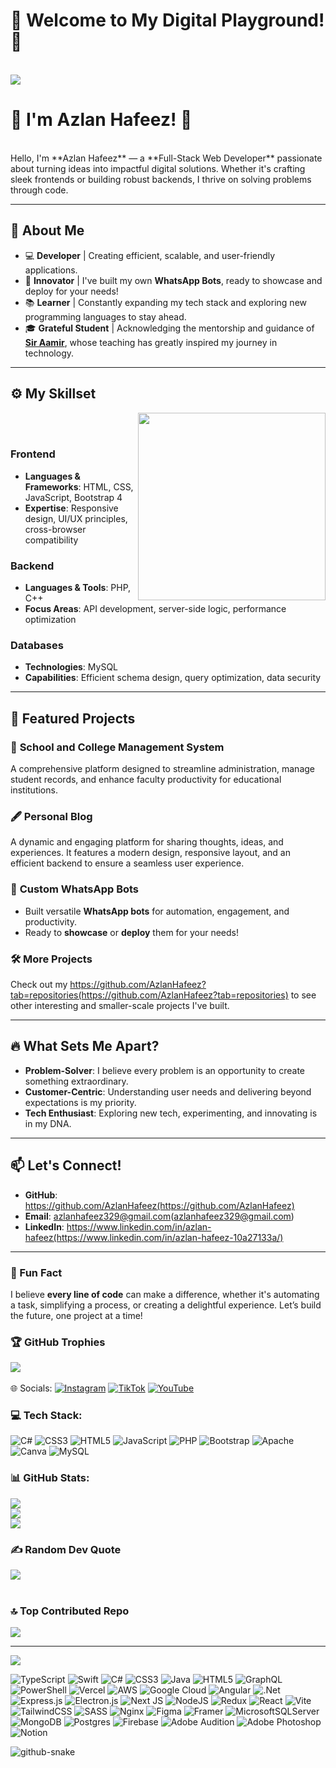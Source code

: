 # 🌟 Welcome to My Digital Playground! 👋

<br>
<a href="https://github.com/itsaami">
    <img src="https://readme-typing-svg.herokuapp.com/?lines=;🌟+Whatsapp+Bot+Deployer;🎯+Dream:+Cyber+Security+Expert;📚+Learning:+New+Technologies;+🚀+Professional+Growth+Journey;+Full+Stack+Developer;🔗+GitHub+Profile:+AzlanHafeez&font=Roboto&size=28&duration=3500&pause=500&center=true&vCenter=true&width=800&height=70&color=007bff">
</a>

<br>

# 👋 I'm Azlan Hafeez! 👋

<br>
Hello, I'm **Azlan Hafeez** — a **Full-Stack Web Developer** passionate about turning ideas into impactful digital solutions. Whether it's crafting sleek frontends or building robust backends, I thrive on solving problems through code.

---

## 🚀 About Me

- 💻 **Developer** | Creating efficient, scalable, and user-friendly applications.
- 🤖 **Innovator** | I've built my own **WhatsApp Bots**, ready to showcase and deploy for your needs!
- 📚 **Learner** | Constantly expanding my tech stack and exploring new programming languages to stay ahead.
- 🎓 **Grateful Student** | Acknowledging the mentorship and guidance of **[Sir Aamir](https://github.com/ITSAAMI)**, whose teaching has greatly inspired my journey in technology.

---


## ⚙️ My Skillset <br>
<img  src="https://media.giphy.com/media/K5kfQExKk731K/giphy.gif" width="300px" align="right" alt=""> <br><br>

### Frontend 
- **Languages & Frameworks**: HTML, CSS, JavaScript, Bootstrap 4
- **Expertise**: Responsive design, UI/UX principles, cross-browser compatibility

### Backend
- **Languages & Tools**: PHP, C++
- **Focus Areas**: API development, server-side logic, performance optimization

### Databases
- **Technologies**: MySQL
- **Capabilities**: Efficient schema design, query optimization, data security

---

## 💼 Featured Projects
### 🏫 **School and College Management System**
A comprehensive platform designed to streamline administration, manage student records, and enhance faculty productivity for educational institutions.

### 🖋️ **Personal Blog**
A dynamic and engaging platform for sharing thoughts, ideas, and experiences. It features a modern design, responsive layout, and an efficient backend to ensure a seamless user experience.

### 🤖 **Custom WhatsApp Bots**
- Built versatile **WhatsApp bots** for automation, engagement, and productivity.
- Ready to **showcase** or **deploy** them for your needs!  

### 🛠️ More Projects
Check out my https://github.com/AzlanHafeez?tab=repositories(https://github.com/AzlanHafeez?tab=repositories) to see other interesting and smaller-scale projects I've built.

---

## 🔥 What Sets Me Apart?
- **Problem-Solver**: I believe every problem is an opportunity to create something extraordinary.
- **Customer-Centric**: Understanding user needs and delivering beyond expectations is my priority.
- **Tech Enthusiast**: Exploring new tech, experimenting, and innovating is in my DNA.

---

## 📫 Let's Connect!
- **GitHub**: https://github.com/AzlanHafeez(https://github.com/AzlanHafeez)
- **Email**: azlanhafeez329@gmail.com(azlanhafeez329@gmail.com)
- **LinkedIn**: https://www.linkedin.com/in/azlan-hafeez(https://www.linkedin.com/in/azlan-hafeez-10a27133a/)

---

### 🌟 Fun Fact
I believe **every line of code** can make a difference, whether it's automating a task, simplifying a process, or creating a delightful experience. Let’s build the future, one project at a time!  


 ### 🏆 GitHub Trophies
![](https://github-profile-trophy.vercel.app/?username=AzlanHafeez&theme=radical&no-frame=false&no-bg=false&margin-w=4) <br><br>
 🌐 Socials:
[![Instagram](https://img.shields.io/badge/Instagram-%23E4405F.svg?logo=Instagram&logoColor=white)](https://instagram.com/AzlanHafeez) [![TikTok](https://img.shields.io/badge/TikTok-%23000000.svg?logo=TikTok&logoColor=white)](https://tiktok.com/@AestheticPathan ) [![YouTube](https://img.shields.io/badge/YouTube-%23FF0000.svg?logo=YouTube&logoColor=white)](https://youtube.com/@ReevoLution) 

### 💻 Tech Stack:
![C#](https://img.shields.io/badge/c%23-%23239120.svg?style=for-the-badge&logo=csharp&logoColor=white) ![CSS3](https://img.shields.io/badge/css3-%231572B6.svg?style=for-the-badge&logo=css3&logoColor=white) ![HTML5](https://img.shields.io/badge/html5-%23E34F26.svg?style=for-the-badge&logo=html5&logoColor=white) ![JavaScript](https://img.shields.io/badge/javascript-%23323330.svg?style=for-the-badge&logo=javascript&logoColor=%23F7DF1E) ![PHP](https://img.shields.io/badge/php-%23777BB4.svg?style=for-the-badge&logo=php&logoColor=white) ![Bootstrap](https://img.shields.io/badge/bootstrap-%238511FA.svg?style=for-the-badge&logo=bootstrap&logoColor=white) ![Apache](https://img.shields.io/badge/apache-%23D42029.svg?style=for-the-badge&logo=apache&logoColor=white) ![Canva](https://img.shields.io/badge/Canva-%2300C4CC.svg?style=for-the-badge&logo=Canva&logoColor=white) ![MySQL](https://img.shields.io/badge/mysql-4479A1.svg?style=for-the-badge&logo=mysql&logoColor=white)
### 📊 GitHub Stats:
![](https://github-readme-stats.vercel.app/api?username=AzlanHafeez&theme=dark&hide_border=false&include_all_commits=true&count_private=false)<br/>
![](https://github-readme-streak-stats.herokuapp.com/?user=AzlanHafeez&theme=dark&hide_border=false)<br/>
![](https://github-readme-stats.vercel.app/api/top-langs/?username=AzlanHafeez&theme=dark&hide_border=false&include_all_commits=true&count_private=false&layout=compact)<br>
 ### ✍️ Random Dev Quote
![](https://quotes-github-readme.vercel.app/api?type=vetical&theme=dark)
<br><br>
 ### 🔝 Top Contributed Repo
![](https://github-contributor-stats.vercel.app/api?username=AzlanHafeez&limit=5&theme=dark&combine_all_yearly_contributions=true)

---
[![](https://visitcount.itsvg.in/api?id=AzlanHafeez&icon=4&color=0)](https://visitcount.itsvg.in)

<!-- Proudly created with GPRM ( https://gprm.itsvg.in ) -->
![TypeScript](https://img.shields.io/badge/typescript-%23007ACC.svg?style=for-the-badge&logo=typescript&logoColor=white) ![Swift](https://img.shields.io/badge/swift-F54A2A?style=for-the-badge&logo=swift&logoColor=white) ![C#](https://img.shields.io/badge/c%23-%23239120.svg?style=for-the-badge&logo=csharp&logoColor=white) ![CSS3](https://img.shields.io/badge/css3-%231572B6.svg?style=for-the-badge&logo=css3&logoColor=white) ![Java](https://img.shields.io/badge/java-%23ED8B00.svg?style=for-the-badge&logo=openjdk&logoColor=white) ![HTML5](https://img.shields.io/badge/html5-%23E34F26.svg?style=for-the-badge&logo=html5&logoColor=white) ![GraphQL](https://img.shields.io/badge/-GraphQL-E10098?style=for-the-badge&logo=graphql&logoColor=white) ![PowerShell](https://img.shields.io/badge/PowerShell-%235391FE.svg?style=for-the-badge&logo=powershell&logoColor=white) ![Vercel](https://img.shields.io/badge/vercel-%23000000.svg?style=for-the-badge&logo=vercel&logoColor=white) ![AWS](https://img.shields.io/badge/AWS-%23FF9900.svg?style=for-the-badge&logo=amazon-aws&logoColor=white) ![Google Cloud](https://img.shields.io/badge/GoogleCloud-%234285F4.svg?style=for-the-badge&logo=google-cloud&logoColor=white) ![Angular](https://img.shields.io/badge/angular-%23DD0031.svg?style=for-the-badge&logo=angular&logoColor=white) ![.Net](https://img.shields.io/badge/.NET-5C2D91?style=for-the-badge&logo=.net&logoColor=white) ![Express.js](https://img.shields.io/badge/express.js-%23404d59.svg?style=for-the-badge&logo=express&logoColor=%2361DAFB) ![Electron.js](https://img.shields.io/badge/Electron-191970?style=for-the-badge&logo=Electron&logoColor=white) ![Next JS](https://img.shields.io/badge/Next-black?style=for-the-badge&logo=next.js&logoColor=white) ![NodeJS](https://img.shields.io/badge/node.js-6DA55F?style=for-the-badge&logo=node.js&logoColor=white) ![Redux](https://img.shields.io/badge/redux-%23593d88.svg?style=for-the-badge&logo=redux&logoColor=white) ![React](https://img.shields.io/badge/react-%2320232a.svg?style=for-the-badge&logo=react&logoColor=%2361DAFB) ![Vite](https://img.shields.io/badge/vite-%23646CFF.svg?style=for-the-badge&logo=vite&logoColor=white) ![TailwindCSS](https://img.shields.io/badge/tailwindcss-%2338B2AC.svg?style=for-the-badge&logo=tailwind-css&logoColor=white) ![SASS](https://img.shields.io/badge/SASS-hotpink.svg?style=for-the-badge&logo=SASS&logoColor=white) ![Nginx](https://img.shields.io/badge/nginx-%23009639.svg?style=for-the-badge&logo=nginx&logoColor=white) ![Figma](https://img.shields.io/badge/figma-%23F24E1E.svg?style=for-the-badge&logo=figma&logoColor=white) ![Framer](https://img.shields.io/badge/Framer-black?style=for-the-badge&logo=framer&logoColor=blue) ![MicrosoftSQLServer](https://img.shields.io/badge/Microsoft%20SQL%20Server-CC2927?style=for-the-badge&logo=microsoft%20sql%20server&logoColor=white) ![MongoDB](https://img.shields.io/badge/MongoDB-%234ea94b.svg?style=for-the-badge&logo=mongodb&logoColor=white) ![Postgres](https://img.shields.io/badge/postgres-%23316192.svg?style=for-the-badge&logo=postgresql&logoColor=white) ![Firebase](https://img.shields.io/badge/Firebase-039BE5?style=for-the-badge&logo=Firebase&logoColor=white) ![Adobe Audition](https://img.shields.io/badge/Adobe%20Audition-9999FF.svg?style=for-the-badge&logo=Adobe%20Audition&logoColor=white) ![Adobe Photoshop](https://img.shields.io/badge/adobe%20photoshop-%2331A8FF.svg?style=for-the-badge&logo=adobe%20photoshop&logoColor=white) ![Notion](https://img.shields.io/badge/Notion-%23000000.svg?style=for-the-badge&logo=notion&logoColor=white)

<picture>
  <source media="(prefers-color-scheme: dark)" srcset="https://raw.githubusercontent.com/tobiasmeyhoefer/tobiasmeyhoefer/output/github-snake-dark.svg" />
  <source media="(prefers-color-scheme: light)" srcset="https://raw.githubusercontent.com/tobiasmeyhoefer/tobiasmeyhoefer/output/github-snake.svg" />
  <img alt="github-snake" src="https://raw.githubusercontent.com/tobiasmeyhoefer/tobiasmeyhoefer/output/github-snake.svg" />
</picture>
